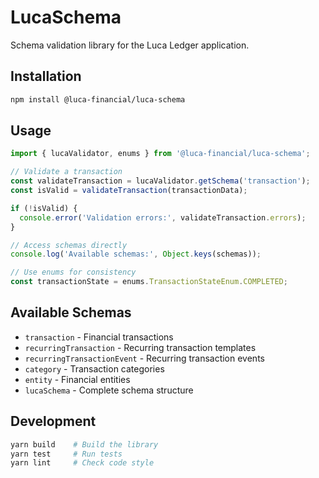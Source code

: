 # LucaSchema

Schema validation library for the Luca Ledger application.

## Installation

```bash
npm install @luca-financial/luca-schema
```

## Usage

```javascript
import { lucaValidator, enums } from '@luca-financial/luca-schema';

// Validate a transaction
const validateTransaction = lucaValidator.getSchema('transaction');
const isValid = validateTransaction(transactionData);

if (!isValid) {
  console.error('Validation errors:', validateTransaction.errors);
}

// Access schemas directly
console.log('Available schemas:', Object.keys(schemas));

// Use enums for consistency
const transactionState = enums.TransactionStateEnum.COMPLETED;
```

## Available Schemas

- `transaction` - Financial transactions
- `recurringTransaction` - Recurring transaction templates
- `recurringTransactionEvent` - Recurring transaction events
- `category` - Transaction categories
- `entity` - Financial entities
- `lucaSchema` - Complete schema structure

## Development

```bash
yarn build    # Build the library
yarn test     # Run tests
yarn lint     # Check code style
```
